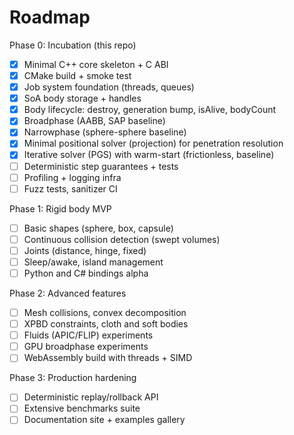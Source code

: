 # Roadmap

Phase 0: Incubation (this repo)

- [x] Minimal C++ core skeleton + C ABI
- [x] CMake build + smoke test
- [x] Job system foundation (threads, queues)
- [x] SoA body storage + handles
- [x] Body lifecycle: destroy, generation bump, isAlive, bodyCount
- [x] Broadphase (AABB, SAP baseline)
- [x] Narrowphase (sphere-sphere baseline)
- [x] Minimal positional solver (projection) for penetration resolution
- [x] Iterative solver (PGS) with warm-start (frictionless, baseline)
- [ ] Deterministic step guarantees + tests
- [ ] Profiling + logging infra
- [ ] Fuzz tests, sanitizer CI

Phase 1: Rigid body MVP

- [ ] Basic shapes (sphere, box, capsule)
- [ ] Continuous collision detection (swept volumes)
- [ ] Joints (distance, hinge, fixed)
- [ ] Sleep/awake, island management
- [ ] Python and C# bindings alpha

Phase 2: Advanced features

- [ ] Mesh collisions, convex decomposition
- [ ] XPBD constraints, cloth and soft bodies
- [ ] Fluids (APIC/FLIP) experiments
- [ ] GPU broadphase experiments
- [ ] WebAssembly build with threads + SIMD

Phase 3: Production hardening

- [ ] Deterministic replay/rollback API
- [ ] Extensive benchmarks suite
- [ ] Documentation site + examples gallery
